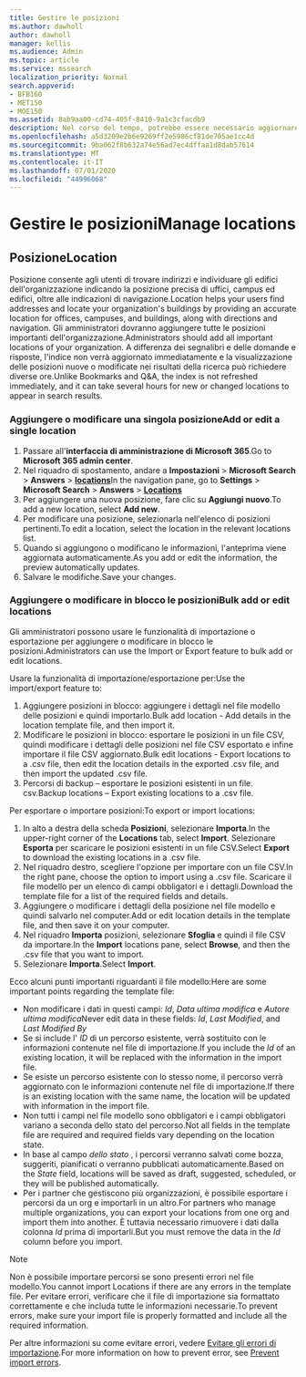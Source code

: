 ```yaml
---
title: Gestire le posizioni
ms.author: dawholl
author: dawholl
manager: kellis
ms.audience: Admin
ms.topic: article
ms.service: mssearch
localization_priority: Normal
search.appverid:
- BFB160
- MET150
- MOE150
ms.assetid: 8ab9aa00-cd74-405f-8410-9a1c3cfacdb9
description: Nel corso del tempo, potrebbe essere necessario aggiornare lo stato e il contenuto di una posizione per fare in modo che rimanga pertinente.
ms.openlocfilehash: a5d3209e2b6e9269ff2e5986cf81de705ae1cc4d
ms.sourcegitcommit: 9ba062f8b632a74e56ad7ec4dffaa1d8dab57614
ms.translationtype: MT
ms.contentlocale: it-IT
ms.lasthandoff: 07/01/2020
ms.locfileid: "44996068"
---
```

# <a name="manage-locations"></a><span data-ttu-id="f680d-103">Gestire le posizioni</span><span class="sxs-lookup"><span data-stu-id="f680d-103">Manage locations</span></span>

## <a name="location"></a><span data-ttu-id="f680d-104">Posizione</span><span class="sxs-lookup"><span data-stu-id="f680d-104">Location</span></span>

<span data-ttu-id="f680d-105">Posizione consente agli utenti di trovare indirizzi e individuare gli edifici dell'organizzazione indicando la posizione precisa di uffici, campus ed edifici, oltre alle indicazioni di navigazione.</span><span class="sxs-lookup"><span data-stu-id="f680d-105">Location helps your users find addresses and locate your organization's buildings by providing an accurate location for offices, campuses, and buildings, along with directions and navigation.</span></span> <span data-ttu-id="f680d-106">Gli amministratori dovranno aggiungere tutte le posizioni importanti dell'organizzazione.</span><span class="sxs-lookup"><span data-stu-id="f680d-106">Administrators should add all important locations of your organization.</span></span> <span data-ttu-id="f680d-107">A differenza dei segnalibri e delle domande e risposte, l'indice non verrà aggiornato immediatamente e la visualizzazione delle posizioni nuove o modificate nei risultati della ricerca può richiedere diverse ore.</span><span class="sxs-lookup"><span data-stu-id="f680d-107">Unlike Bookmarks and Q&A, the index is not refreshed immediately, and it can take several hours for new or changed locations to appear in search results.</span></span>

### <a name="add-or-edit-a-single-location"></a><span data-ttu-id="f680d-108">Aggiungere o modificare una singola posizione</span><span class="sxs-lookup"><span data-stu-id="f680d-108">Add or edit a single location</span></span>

1. <span data-ttu-id="f680d-109">Passare all'**interfaccia di amministrazione di Microsoft 365**.</span><span class="sxs-lookup"><span data-stu-id="f680d-109">Go to **Microsoft 365 admin center**.</span></span>
1. <span data-ttu-id="f680d-110">Nel riquadro di spostamento, andare a **Impostazioni**  >  **Microsoft Search**  >  **Answers**  >  [**locations**](https://admin.microsoft.com/Adminportal/Home#/MicrosoftSearch/locations)</span><span class="sxs-lookup"><span data-stu-id="f680d-110">In the navigation pane, go to **Settings** > **Microsoft Search** > **Answers** > [**Locations**](https://admin.microsoft.com/Adminportal/Home#/MicrosoftSearch/locations)</span></span>
1. <span data-ttu-id="f680d-111">Per aggiungere una nuova posizione, fare clic su **Aggiungi nuovo**.</span><span class="sxs-lookup"><span data-stu-id="f680d-111">To add a new location, select **Add new**.</span></span>
1. <span data-ttu-id="f680d-112">Per modificare una posizione, selezionarla nell'elenco di posizioni pertinenti.</span><span class="sxs-lookup"><span data-stu-id="f680d-112">To edit a location, select the location in the relevant locations list.</span></span>
1. <span data-ttu-id="f680d-113">Quando si aggiungono o modificano le informazioni, l'anteprima viene aggiornata automaticamente.</span><span class="sxs-lookup"><span data-stu-id="f680d-113">As you add or edit the information, the preview automatically updates.</span></span>
1. <span data-ttu-id="f680d-114">Salvare le modifiche.</span><span class="sxs-lookup"><span data-stu-id="f680d-114">Save your changes.</span></span>

### <a name="bulk-add-or-edit-locations"></a><span data-ttu-id="f680d-115">Aggiungere o modificare in blocco le posizioni</span><span class="sxs-lookup"><span data-stu-id="f680d-115">Bulk add or edit locations</span></span>

<span data-ttu-id="f680d-116">Gli amministratori possono usare le funzionalità di importazione o esportazione per aggiungere o modificare in blocco le posizioni.</span><span class="sxs-lookup"><span data-stu-id="f680d-116">Administrators can use the Import or Export feature to bulk add or edit locations.</span></span>

<span data-ttu-id="f680d-117">Usare la funzionalità di importazione/esportazione per:</span><span class="sxs-lookup"><span data-stu-id="f680d-117">Use the import/export feature to:</span></span>

1. <span data-ttu-id="f680d-118">Aggiungere posizioni in blocco: aggiungere i dettagli nel file modello delle posizioni e quindi importarlo.</span><span class="sxs-lookup"><span data-stu-id="f680d-118">Bulk add location - Add details in the location template file, and then import it.</span></span>
1. <span data-ttu-id="f680d-119">Modificare le posizioni in blocco: esportare le posizioni in un file CSV, quindi modificare i dettagli delle posizioni nel file CSV esportato e infine importare il file CSV aggiornato.</span><span class="sxs-lookup"><span data-stu-id="f680d-119">Bulk edit locations - Export locations to a .csv file, then edit the location details in the exported .csv file, and then import the updated .csv file.</span></span>
1. <span data-ttu-id="f680d-120">Percorsi di backup – esportare le posizioni esistenti in un file. csv.</span><span class="sxs-lookup"><span data-stu-id="f680d-120">Backup locations – Export existing locations to a .csv file.</span></span>

<span data-ttu-id="f680d-121">Per esportare o importare posizioni:</span><span class="sxs-lookup"><span data-stu-id="f680d-121">To export or import locations:</span></span>

1. <span data-ttu-id="f680d-122">In alto a destra della scheda **Posizioni**, selezionare **Importa**.</span><span class="sxs-lookup"><span data-stu-id="f680d-122">In the upper-right corner of the **Locations** tab, select **Import**.</span></span>
<span data-ttu-id="f680d-123">Selezionare **Esporta** per scaricare le posizioni esistenti in un file CSV.</span><span class="sxs-lookup"><span data-stu-id="f680d-123">Select **Export** to download the existing locations in a .csv file.</span></span>
1. <span data-ttu-id="f680d-124">Nel riquadro destro, scegliere l'opzione per importare con un file CSV.</span><span class="sxs-lookup"><span data-stu-id="f680d-124">In the right pane, choose the option to import using a .csv file.</span></span>
<span data-ttu-id="f680d-125">Scaricare il file modello per un elenco di campi obbligatori e i dettagli.</span><span class="sxs-lookup"><span data-stu-id="f680d-125">Download the template file for a list of the required fields and details.</span></span>
1. <span data-ttu-id="f680d-126">Aggiungere o modificare i dettagli della posizione nel file modello e quindi salvarlo nel computer.</span><span class="sxs-lookup"><span data-stu-id="f680d-126">Add or edit location details in the template file, and then save it on your computer.</span></span>
1. <span data-ttu-id="f680d-127">Nel riquadro **Importa** posizioni, selezionare **Sfoglia** e quindi il file CSV da importare.</span><span class="sxs-lookup"><span data-stu-id="f680d-127">In the **Import** locations pane, select **Browse**, and then the .csv file that you want to import.</span></span>
1. <span data-ttu-id="f680d-128">Selezionare **Importa**.</span><span class="sxs-lookup"><span data-stu-id="f680d-128">Select **Import**.</span></span>

<span data-ttu-id="f680d-129">Ecco alcuni punti importanti riguardanti il file modello:</span><span class="sxs-lookup"><span data-stu-id="f680d-129">Here are some important points regarding the template file:</span></span>

- <span data-ttu-id="f680d-130">Non modificare i dati in questi campi: *Id*, *Data ultima modifica* e *Autore ultima modifica*</span><span class="sxs-lookup"><span data-stu-id="f680d-130">Never edit data in these fields: *Id*, *Last Modified*, and *Last Modified By*</span></span>
- <span data-ttu-id="f680d-131">Se si include l' *ID* di un percorso esistente, verrà sostituito con le informazioni contenute nel file di importazione.</span><span class="sxs-lookup"><span data-stu-id="f680d-131">If you include the *Id* of an existing location, it will be replaced with the information in the import file.</span></span>
- <span data-ttu-id="f680d-132">Se esiste un percorso esistente con lo stesso nome, il percorso verrà aggiornato con le informazioni contenute nel file di importazione.</span><span class="sxs-lookup"><span data-stu-id="f680d-132">If there is an existing location with the same name, the location will be updated with information in the import file.</span></span>
- <span data-ttu-id="f680d-133">Non tutti i campi nel file modello sono obbligatori e i campi obbligatori variano a seconda dello stato del percorso.</span><span class="sxs-lookup"><span data-stu-id="f680d-133">Not all fields in the template file are required and required fields vary depending on the location state.</span></span>
- <span data-ttu-id="f680d-134">In base al campo *dello stato* , i percorsi verranno salvati come bozza, suggeriti, pianificati o verranno pubblicati automaticamente.</span><span class="sxs-lookup"><span data-stu-id="f680d-134">Based on the *State* field, locations will be saved as draft, suggested, scheduled, or they will be published automatically.</span></span>
- <span data-ttu-id="f680d-135">Per i partner che gestiscono più organizzazioni, è possibile esportare i percorsi da un org e importarli in un altro.</span><span class="sxs-lookup"><span data-stu-id="f680d-135">For partners who manage multiple organizations, you can export your locations from one org and import them into another.</span></span> <span data-ttu-id="f680d-136">È tuttavia necessario rimuovere i dati dalla colonna *Id* prima di importarli.</span><span class="sxs-lookup"><span data-stu-id="f680d-136">But you must remove the data in the *Id* column before you import.</span></span>

> [!NOTE]
> <span data-ttu-id="f680d-137">Non è possibile importare percorsi se sono presenti errori nel file modello.</span><span class="sxs-lookup"><span data-stu-id="f680d-137">You cannot import Locations if there are any errors in the template file.</span></span> <span data-ttu-id="f680d-138">Per evitare errori, verificare che il file di importazione sia formattato correttamente e che includa tutte le informazioni necessarie.</span><span class="sxs-lookup"><span data-stu-id="f680d-138">To prevent errors, make sure your import file is properly formatted and include all the required information.</span></span>

<span data-ttu-id="f680d-139">Per altre informazioni su come evitare errori, vedere [Evitare gli errori di importazione](manage-bookmarks.md#prevent-import-errors).</span><span class="sxs-lookup"><span data-stu-id="f680d-139">For more information on how to prevent error, see [Prevent import errors](manage-bookmarks.md#prevent-import-errors).</span></span>
